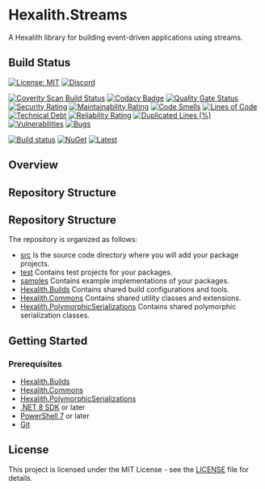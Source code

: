 # Hexalith.Streams

A Hexalith library for building event-driven applications using streams.

## Build Status

[![License: MIT](https://img.shields.io/github/license/hexalith/hexalith.Streams)](https://github.com/hexalith/hexalith/blob/main/LICENSE)
[![Discord](https://img.shields.io/discord/1063152441819942922?label=Discord&logo=discord&logoColor=white&color=d82679)](https://discordapp.com/channels/1102166958918610994/1102166958918610997)

[![Coverity Scan Build Status](https://scan.coverity.com/projects/31529/badge.svg)](https://scan.coverity.com/projects/hexalith-hexalith-Streams)
[![Codacy Badge](https://app.codacy.com/project/badge/Grade/d48f6d9ab9fb4776b6b4711fc556d1c4)](https://app.codacy.com/gh/Hexalith/Hexalith.Streams/dashboard?utm_source=gh&utm_medium=referral&utm_content=&utm_campaign=Badge_grade)
[![Quality Gate Status](https://sonarcloud.io/api/project_badges/measure?project=Hexalith_Hexalith.Streams&metric=alert_status)](https://sonarcloud.io/summary/new_code?id=Hexalith_Hexalith.Streams)
[![Security Rating](https://sonarcloud.io/api/project_badges/measure?project=Hexalith_Hexalith.Streams&metric=security_rating)](https://sonarcloud.io/summary/new_code?id=Hexalith_Hexalith.Streams)
[![Maintainability Rating](https://sonarcloud.io/api/project_badges/measure?project=Hexalith_Hexalith.Streams&metric=sqale_rating)](https://sonarcloud.io/summary/new_code?id=Hexalith_Hexalith.Streams)
[![Code Smells](https://sonarcloud.io/api/project_badges/measure?project=Hexalith_Hexalith.Streams&metric=code_smells)](https://sonarcloud.io/summary/new_code?id=Hexalith_Hexalith.Streams)
[![Lines of Code](https://sonarcloud.io/api/project_badges/measure?project=Hexalith_Hexalith.Streams&metric=ncloc)](https://sonarcloud.io/summary/new_code?id=Hexalith_Hexalith.Streams)
[![Technical Debt](https://sonarcloud.io/api/project_badges/measure?project=Hexalith_Hexalith.Streams&metric=sqale_index)](https://sonarcloud.io/summary/new_code?id=Hexalith_Hexalith.Streams)
[![Reliability Rating](https://sonarcloud.io/api/project_badges/measure?project=Hexalith_Hexalith.Streams&metric=reliability_rating)](https://sonarcloud.io/summary/new_code?id=Hexalith_Hexalith.Streams)
[![Duplicated Lines (%)](https://sonarcloud.io/api/project_badges/measure?project=Hexalith_Hexalith.Streams&metric=duplicated_lines_density)](https://sonarcloud.io/summary/new_code?id=Hexalith_Hexalith.Streams)
[![Vulnerabilities](https://sonarcloud.io/api/project_badges/measure?project=Hexalith_Hexalith.Streams&metric=vulnerabilities)](https://sonarcloud.io/summary/new_code?id=Hexalith_Hexalith.Streams)
[![Bugs](https://sonarcloud.io/api/project_badges/measure?project=Hexalith_Hexalith.Streams&metric=bugs)](https://sonarcloud.io/summary/new_code?id=Hexalith_Hexalith.Streams)

[![Build status](https://github.com/Hexalith/Hexalith.Streams/actions/workflows/build-release.yml/badge.svg)](https://github.com/Hexalith/Hexalith.Streams/actions)
[![NuGet](https://img.shields.io/nuget/v/Hexalith.Streams.svg)](https://www.nuget.org/packages/Hexalith.Streams)
[![Latest](https://img.shields.io/github/v/release/Hexalith/Hexalith.Streams?include_prereleases&label=preview)](https://github.com/Hexalith/Hexalith.Streams/pkgs/nuget/Hexalith.Streams)

## Overview


## Repository Structure

## Repository Structure

The repository is organized as follows:

- [src](./src/README.md) Is the source code directory where you will add your package projects.
- [test](./test/README.md) Contains test projects for your packages.
- [samples](./samples/README.md) Contains example implementations of your packages.
- [Hexalith.Builds](./Hexalith.Builds/README.md) Contains shared build configurations and tools.
- [Hexalith.Commons](./Hexalith.Commons/README.md) Contains shared utility classes and extensions.
- [Hexalith.PolymorphicSerializations](./Hexalith.PolymorphicSerializations/README.md) Contains shared polymorphic serialization classes.

## Getting Started

### Prerequisites

- [Hexalith.Builds](https://github.com/Hexalith/Hexalith.Builds)
- [Hexalith.Commons](https://github.com/Hexalith/Hexalith.Commons)
- [Hexalith.PolymorphicSerializations](https://github.com/Hexalith/Hexalith.PolymorphicSerializations)
- [.NET 8 SDK](https://dotnet.microsoft.com/download) or later
- [PowerShell 7](https://github.com/PowerShell/PowerShell) or later
- [Git](https://git-scm.com/)

## License

This project is licensed under the MIT License - see the [LICENSE](LICENSE) file for details.
